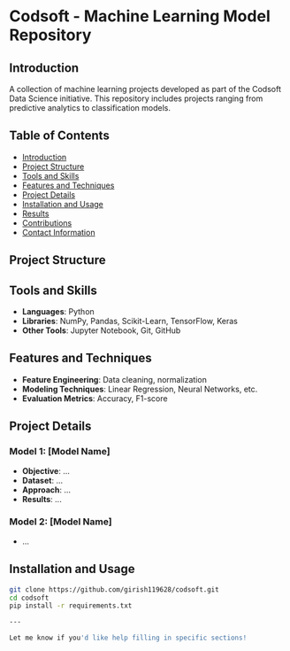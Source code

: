 # Codsoft - Machine Learning Model Repository

## Introduction
A collection of machine learning projects developed as part of the Codsoft Data Science initiative. This repository includes projects ranging from predictive analytics to classification models.

## Table of Contents
- [Introduction](#introduction)
- [Project Structure](#project-structure)
- [Tools and Skills](#tools-and-skills)
- [Features and Techniques](#features-and-techniques)
- [Project Details](#project-details)
- [Installation and Usage](#installation-and-usage)
- [Results](#results)
- [Contributions](#contributions)
- [Contact Information](#contact-information)

## Project Structure



## Tools and Skills
- **Languages**: Python
- **Libraries**: NumPy, Pandas, Scikit-Learn, TensorFlow, Keras
- **Other Tools**: Jupyter Notebook, Git, GitHub

## Features and Techniques
- **Feature Engineering**: Data cleaning, normalization
- **Modeling Techniques**: Linear Regression, Neural Networks, etc.
- **Evaluation Metrics**: Accuracy, F1-score

## Project Details
### Model 1: [Model Name]
- **Objective**: ...
- **Dataset**: ...
- **Approach**: ...
- **Results**: ...

### Model 2: [Model Name]
- ...

## Installation and Usage
```bash
git clone https://github.com/girish119628/codsoft.git
cd codsoft
pip install -r requirements.txt

--- 

Let me know if you'd like help filling in specific sections!
